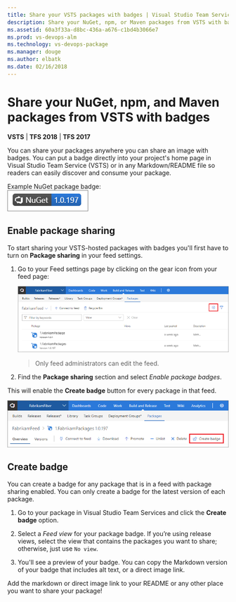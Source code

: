 ```yaml
---
title: Share your VSTS packages with badges | Visual Studio Team Services
description: Share your NuGet, npm, or Maven packages from VSTS with badges. 
ms.assetid: 60a3f33a-d8bc-436a-a676-c1bd4b3066e7
ms.prod: vs-devops-alm
ms.technology: vs-devops-package
ms.manager: douge
ms.author: elbatk
ms.date: 02/16/2018
---
```

[//]: # (monikerRange: '>= tfs-2017')

# Share your NuGet, npm, and Maven packages from VSTS with badges

**VSTS** | **TFS 2018** | **TFS 2017**

You can share your packages anywhere you can share an image with badges. You can put a badge directly into your project's home page in Visual Studio Team Service (VSTS) or in any Markdown/README file so readers can easily discover and consume your package.

Example NuGet package badge:  
![VSTS Package sharing badge for NuGet, npm, or Maven](_shared/_img/package-badge.png)

## Enable package sharing

To start sharing your VSTS-hosted packages with badges you'll first have to turn on **Package sharing** in your feed settings. 

1. Go to your Feed settings page by clicking on the gear icon from your feed page: 

    ![Edit a VSTS feed in Package](_shared/_img/edit-feed-full.png)

    > Only feed administrators can edit the feed.

2. Find the **Package sharing** section and select *Enable package badges*.

This will enable the **Create badge** button for every package in that feed.

![Create badge for NuGet, npm, or Maven packages in VSTS](_img/pm-create-badge.png)

## Create badge

You can create a badge for any package that is in a feed with package sharing enabled. You can only create a badge for the latest version of each package.

1. Go to your package in Visual Studio Team Services and click the **Create badge** option. 

2. Select a *Feed view* for your package badge. If you’re using release views, select the view that contains the packages you want to share; otherwise, just use `No view`.

3. You'll see a preview of your badge. You can copy the Markdown version of your badge that includes alt text, or a direct image link. 

Add the markdown or direct image link to your README or any other place you want to share your package!